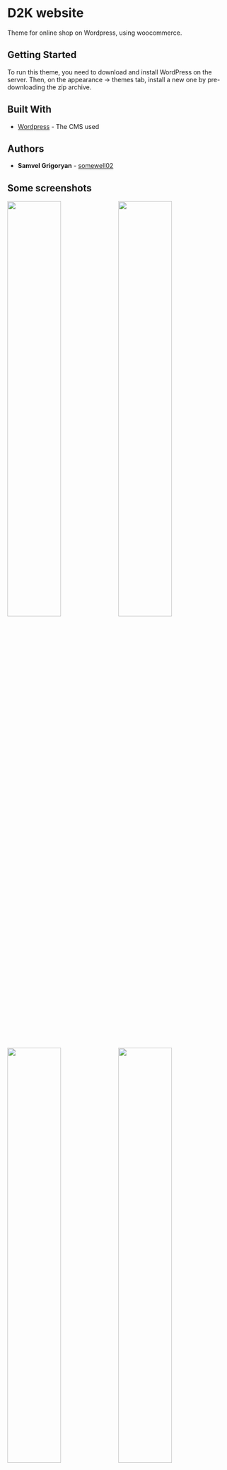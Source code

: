 # D2K website

Theme for online shop on Wordpress, using woocommerce.

## Getting Started

To run this theme, you need to download and install WordPress on the server. Then, on the appearance -> themes tab, install a new one by pre-downloading the zip archive.

## Built With

* [Wordpress](https://wordpress.com) - The CMS used

## Authors

* **Samvel Grigoryan** - [somewell02](https://github.com/somewell02)

## Some screenshots

**<img style="width: 49%" src="https://user-images.githubusercontent.com/32201475/192105295-831ba0e4-b0d5-40fc-bba9-ea5bcd32cce1.png" />**
**<img style="width: 49%" src="https://user-images.githubusercontent.com/32201475/192105443-6dfe94af-8b7f-4058-8d8c-96e521ce24ff.png" />**
**<img style="width: 49%" src="https://user-images.githubusercontent.com/32201475/192105491-b6e9545d-aead-4fc4-a727-92a64bce2a07.png" />**
**<img style="width: 49%" src="https://user-images.githubusercontent.com/32201475/192105469-9145cd9c-6320-4fdb-931b-2ac2863cf9f9.png" />**
**<img style="width: 24%" src="https://user-images.githubusercontent.com/32201475/192105619-4f8c989f-1a4a-4519-999f-059eaca1e444.png" />**
**<img style="width: 24%" src="https://user-images.githubusercontent.com/32201475/192105650-b2d4909a-e6ac-49e3-a0b7-1486dc3a6371.png" />**
**<img style="width: 24%" src="https://user-images.githubusercontent.com/32201475/192105751-2f0f66b3-553a-4a27-bf62-ef9620a79a81.png" />**
**<img style="width: 24%" src="https://user-images.githubusercontent.com/32201475/192105696-dead652a-4abf-4764-8f35-9033de378c09.png" />**
